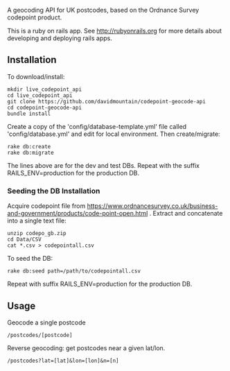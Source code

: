 A geocoding API for UK postcodes, based on the Ordnance Survey codepoint product.

This is a ruby on rails app. See http://rubyonrails.org for more details about developing and deploying rails apps.

## Installation

To download/install:
```
mkdir live_codepoint_api
cd live_codepoint_api
git clone https://github.com/davidmountain/codepoint-geocode-api
cd codepoint-geocode-api
bundle install
```

Create a copy of the 'config/database-template.yml' file called 'config/database.yml' and edit for local environment. Then create/migrate:
```
rake db:create
rake db:migrate
```
The lines above are for the dev and test DBs. Repeat with the suffix RAILS_ENV=production for the production DB.

### Seeding the DB Installation

Acquire codepoint file from https://www.ordnancesurvey.co.uk/business-and-government/products/code-point-open.html . Extract and concatenate into a single text file:
```
unzip codepo_gb.zip
cd Data/CSV
cat *.csv > codepointall.csv
```

To seed the DB:

```rake db:seed path=/path/to/codepointall.csv```

Repeat with suffix RAILS_ENV=production for the production DB.


## Usage

Geocode a single postcode

```/postcodes/[postcode] ```

Reverse geocoding: get postcodes near a given lat/lon.

```/postcodes?lat=[lat]&lon=[lon]&n=[n] ```

